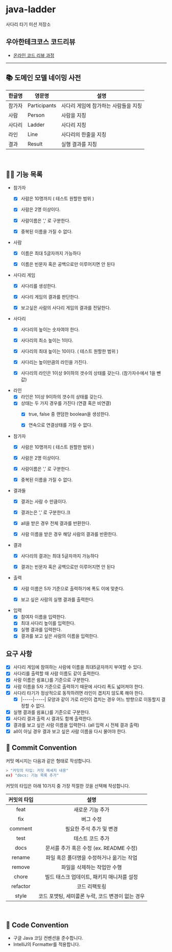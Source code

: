 # java-ladder

사다리 타기 미션 저장소

## 우아한테크코스 코드리뷰

- [온라인 코드 리뷰 과정](https://github.com/woowacourse/woowacourse-docs/blob/master/maincourse/README.md)


---
## 📚 도메인 모델 네이밍 사전

| 한글명 | 영문명          | 설명                   |
|-----|--------------|----------------------|
| 참가자 | Participants | 사다리 게임에 참가하는 사람들을 지칭 |
| 사람  | Person       | 사람을 지칭               |
| 사다리 | Ladder       | 사다리 지칭               |
| 라인  | Line         | 사다리의 한줄을 지칭          |
| 결과  | Result       | 실행 결과를 지칭            |

<br>

## 👨‍🍳 기능 목록

- 참가자
    - [x] 사람은 10명까지 ( 테스트 원할한 범위 )
    - [x] 사람은 2명 이상이다.
    - [x] 사람이름은 ',' 로 구분한다.
    - [x] 중복된 이름을 가질 수 없다.


- 사람
    - [x] 이름은 최대 5글자까지 가능하다
    - [x] 이름은 빈문자 혹은 공백으로만 이루어지면 안 된다


- 사다리 게임
    - [x] 사다리를 생성한다.
    - [x] 사다리 게임의 결과를 판단한다.
    - [x] 보고싶은 사람의 사다리 게임의 결과를 전달한다.


- 사다리
    - [x] 사다리의 높이는 숫자여야 한다.
    - [x] 사다리의 최소 높이는 1이다.
    - [x] 사다리의 최대 높이는 10이다. ( 테스트 원할한 범위 )
    - [x] 사다리는 높이만큼의 라인을 가진다.
    - [x] 사다리의 라인은 1이상 9이하의 갯수의 상태를 갖는다. (참가자수에서 1을 뺀 값)


- 라인
    - [x] 라인은 1이상 9이하의 갯수의 상태를 갖는다.
    - [x] 상태는 두 가지 경우를 가진다 (연결 혹은 비연결)
        - [x] true, false 중 랜덤한 boolean을 생성한다.
        - [x] 연속으로 연결상태를 가질 수 없다.


- 참가자
    - [x] 사람은 10명까지 ( 테스트 원할한 범위 )
    - [x] 사람은 2명 이상이다.
    - [x] 사람이름은 ',' 로 구분한다.
    - [x] 중복된 이름을 가질 수 없다.


- 결과들
    - [x] 결과는 사람 수 만큼이다.
    - [x] 결과는은 ',' 로 구분한다.크
    - [x] all을 받은 경우 전체 결과를 반환한다.
    - [x] 사람 이름을 받은 경우 해당 사람의 결과를 반환한다.


- 결과
    - [x] 사다리의 결과는 최대 5글자까지 가능하다
    - [x] 결과는 빈문자 혹은 공백으로만 이루어지면 안 된다


- 출력
    - [x] 사람 이름은 5자 기준으로 출력하기에 폭도 이에 맞춘다.
    - [x] 보고 싶은 사람의 실행 결과를 출력한다.


- 입력
    - [x] 참여자 이름을 입력한다.
    - [x] 최대 사다리 높이를 입력한다.
    - [x] 실행 결과를 입력한다.
    - [x] 결과를 보고 싶은 사람의 이름을 입력한다.

## 요구 사항

- [x] 사다리 게임에 참여하는 사람에 이름을 최대5글자까지 부여할 수 있다.
- [x] 사다리를 출력할 때 사람 이름도 같이 출력한다.
- [x] 사람 이름은 쉼표(,)를 기준으로 구분한다.
- [x] 사람 이름을 5자 기준으로 출력하기 때문에 사다리 폭도 넓어져야 한다.
- [x] 사다리 타기가 정상적으로 동작하려면 라인이 겹치지 않도록 해야 한다.
    - [x] |-----|-----| 모양과 같이 가로 라인이 겹치는 경우 어느 방향으로 이동할지 결정할 수 없다.
      <br>
- [x] 실행 결과를 쉼표(,)를 기준으로 구분한다.
- [x] 사다리 결과 출력 시 결과도 함께 출력한다.
- [x] 결과를 보고 싶은 사람 이름을 입력한다. (all 입력 시 전체 결과 출력)
- [x] all이 아닐 경우 결과 보고 싶은 사람 이름을 다시 물어야 한다.

## 📌 Commit Convention

커밋 메시지는 다음과 같은 형태로 작성합니다.

```Bash
> "커밋의 타입: 커밋 메세지 내용"
ex) "docs: 기능 목록 추가"
```

커밋의 타입은 아래 10가지 중 가장 적절한 것을 선택해 작성합니다.

| 커밋의 타입 |                       설명                        |
| :---------: | :-----------------------------------------------: |
|    feat     |                 새로운 기능 추가                  |
|     fix     |                     버그 수정                     |
|   comment   |             필요한 주석 추가 및 변경              |
|    test     |                 테스트 코드 추가                  |
|    docs     |      문서를 추가 혹은 수정 (ex. README 수정)      |
|   rename    |     파일 혹은 폴더명을 수정하거나 옮기는 작업     |
|   remove    |            파일을 삭제하는 작업만 수행            |
|    chore    |    빌드 태스크 업데이트, 패키지 매니저를 설정     |
|  refactor   |                   코드 리팩토링                   |
|    style    | 코드 포맷팅, 세미콜론 누락, 코드 변경이 없는 경우 |

<br>

## 📌 Code Convention

- 구글 Java 코딩 컨벤션을 준수합니다.
- IntelliJ의 Formatter를 적용합니다.
